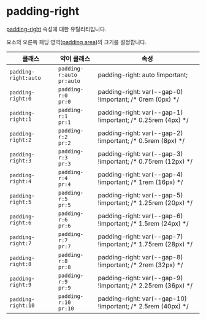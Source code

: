# padding-right

[padding-right](https://developer.mozilla.org/en-US/docs/Web/CSS/padding-right) 속성에 대한 유틸리티입니다.

요소의 오른쪽 패딩 영역([padding area](https://developer.mozilla.org/en-US/docs/Web/CSS/CSS_box_model/Introduction_to_the_CSS_box_model#padding_area))의 크기를 설정합니다.

<table>
  <thead>
    <tr>
      <th scope="col">클래스</th>
      <th scope="col">약어 클래스</th>
      <th scope="col">속성</th>
    </tr>
  </thead>
  <tbody>
  <tr>
  <td><code>padding-right:auto</code></td>
  <td><code>padding-r:auto</code><br><code>pr:auto</code></td>
  <td><span class="code">padding-right: auto !important;</span></td>
</tr>
<tr>
  <td><code>padding-right:0</code></td>
  <td><code>padding-r:0</code><br><code>pr:0</code></td>
  <td><span class="code">padding-right: var(--gap-0) !important;</span> <span class="c:weak">/* 0rem (0px) */</span></td>
</tr>
<tr>
  <td><code>padding-right:1</code></td>
  <td><code>padding-r:1</code><br><code>pr:1</code></td>
  <td><span class="code">padding-right: var(--gap-1) !important;</span> <span class="c:weak">/* 0.25rem (4px) */</span></td>
</tr>
<tr>
  <td><code>padding-right:2</code></td>
  <td><code>padding-r:2</code><br><code>pr:2</code></td>
  <td><span class="code">padding-right: var(--gap-2) !important;</span> <span class="c:weak">/* 0.5rem (8px) */</span></td>
</tr>
<tr>
  <td><code>padding-right:3</code></td>
  <td><code>padding-r:3</code><br><code>pr:3</code></td>
  <td><span class="code">padding-right: var(--gap-3) !important;</span> <span class="c:weak">/* 0.75rem (12px) */</span></td>
</tr>
<tr>
  <td><code>padding-right:4</code></td>
  <td><code>padding-r:4</code><br><code>pr:4</code></td>
  <td><span class="code">padding-right: var(--gap-4) !important;</span> <span class="c:weak">/* 1rem (16px) */</span></td>
</tr>
<tr>
  <td><code>padding-right:5</code></td>
  <td><code>padding-r:5</code><br><code>pr:5</code></td>
  <td><span class="code">padding-right: var(--gap-5) !important;</span> <span class="c:weak">/* 1.25rem (20px) */</span></td>
</tr>
<tr>
  <td><code>padding-right:6</code></td>
  <td><code>padding-r:6</code><br><code>pr:6</code></td>
  <td><span class="code">padding-right: var(--gap-6) !important;</span> <span class="c:weak">/* 1.5rem (24px) */</span></td>
</tr>
<tr>
  <td><code>padding-right:7</code></td>
  <td><code>padding-r:7</code><br><code>pr:7</code></td>
  <td><span class="code">padding-right: var(--gap-7) !important;</span> <span class="c:weak">/* 1.75rem (28px) */</span></td>
</tr>
<tr>
  <td><code>padding-right:8</code></td>
  <td><code>padding-r:8</code><br><code>pr:8</code></td>
  <td><span class="code">padding-right: var(--gap-8) !important;</span> <span class="c:weak">/* 2rem (32px) */</span></td>
</tr>
<tr>
  <td><code>padding-right:9</code></td>
  <td><code>padding-r:9</code><br><code>pr:9</code></td>
  <td><span class="code">padding-right: var(--gap-9) !important;</span> <span class="c:weak">/* 2.25rem (36px) */</span></td>
</tr>
<tr>
  <td><code>padding-right:10</code></td>
  <td><code>padding-r:10</code><br><code>pr:10</code></td>
  <td><span class="code">padding-right: var(--gap-10) !important;</span> <span class="c:weak">/* 2.5rem (40px) */</span></td>
</tr>

  </tbody>

</table>
